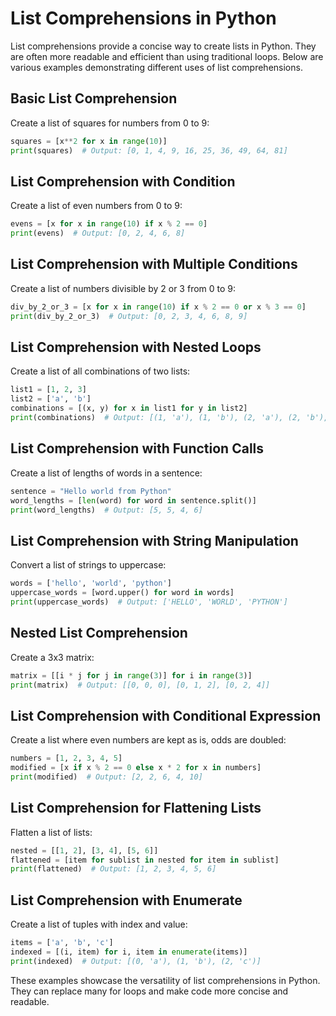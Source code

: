 # List Comprehensions in Python

List comprehensions provide a concise way to create lists in Python. They are often more readable and efficient than using traditional loops. Below are various examples demonstrating different uses of list comprehensions.

## Basic List Comprehension

Create a list of squares for numbers from 0 to 9:

```python
squares = [x**2 for x in range(10)]
print(squares)  # Output: [0, 1, 4, 9, 16, 25, 36, 49, 64, 81]
```

## List Comprehension with Condition

Create a list of even numbers from 0 to 9:

```python
evens = [x for x in range(10) if x % 2 == 0]
print(evens)  # Output: [0, 2, 4, 6, 8]
```

## List Comprehension with Multiple Conditions

Create a list of numbers divisible by 2 or 3 from 0 to 9:

```python
div_by_2_or_3 = [x for x in range(10) if x % 2 == 0 or x % 3 == 0]
print(div_by_2_or_3)  # Output: [0, 2, 3, 4, 6, 8, 9]
```

## List Comprehension with Nested Loops

Create a list of all combinations of two lists:

```python
list1 = [1, 2, 3]
list2 = ['a', 'b']
combinations = [(x, y) for x in list1 for y in list2]
print(combinations)  # Output: [(1, 'a'), (1, 'b'), (2, 'a'), (2, 'b'), (3, 'a'), (3, 'b')]
```

## List Comprehension with Function Calls

Create a list of lengths of words in a sentence:

```python
sentence = "Hello world from Python"
word_lengths = [len(word) for word in sentence.split()]
print(word_lengths)  # Output: [5, 5, 4, 6]
```

## List Comprehension with String Manipulation

Convert a list of strings to uppercase:

```python
words = ['hello', 'world', 'python']
uppercase_words = [word.upper() for word in words]
print(uppercase_words)  # Output: ['HELLO', 'WORLD', 'PYTHON']
```

## Nested List Comprehension

Create a 3x3 matrix:

```python
matrix = [[i * j for j in range(3)] for i in range(3)]
print(matrix)  # Output: [[0, 0, 0], [0, 1, 2], [0, 2, 4]]
```

## List Comprehension with Conditional Expression

Create a list where even numbers are kept as is, odds are doubled:

```python
numbers = [1, 2, 3, 4, 5]
modified = [x if x % 2 == 0 else x * 2 for x in numbers]
print(modified)  # Output: [2, 2, 6, 4, 10]
```

## List Comprehension for Flattening Lists

Flatten a list of lists:

```python
nested = [[1, 2], [3, 4], [5, 6]]
flattened = [item for sublist in nested for item in sublist]
print(flattened)  # Output: [1, 2, 3, 4, 5, 6]
```

## List Comprehension with Enumerate

Create a list of tuples with index and value:

```python
items = ['a', 'b', 'c']
indexed = [(i, item) for i, item in enumerate(items)]
print(indexed)  # Output: [(0, 'a'), (1, 'b'), (2, 'c')]
```

These examples showcase the versatility of list comprehensions in Python. They can replace many for loops and make code more concise and readable.